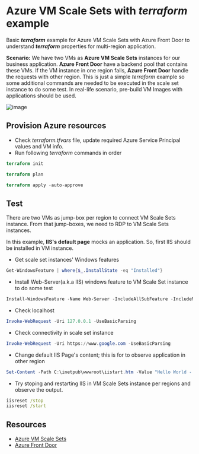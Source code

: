 # Azure VM Scale Sets with _terraform_ example

Basic **_terraform_** example for Azure VM Scale Sets with Azure Front Door to understand **_terraform_** properties for multi-region application.

**Scenario:** We have two VMs as **Azure VM Scale Sets** instances for our business application. **Azure Front Door** have a backend pool that contains these VMs. If the VM instance in one region fails, **Azure Front Door** handle the requests with other region. This is just a simple _terraform_ example so some additional commands are needed to be executed in the scale set instance to do some test. In real-life scenario, pre-build VM Images with applications should be used.

![image](https://user-images.githubusercontent.com/4550197/126994795-49f10626-87c0-478d-99ef-fe766027a932.png)


## Provision Azure resources

- Check _terraform.tfvars_ file, update required Azure Service Principal values and VM info.
- Run following _terraform_ commands in order
```terraform
terraform init
```

```terraform
terraform plan
```

```terraform
terraform apply -auto-approve
```

## Test

There are two VMs as jump-box per region to connect VM Scale Sets instance. From that jump-boxes, we need to RDP to VM Scale Sets instances. 

In this example, **IIS's default page** mocks an application. So, first IIS should be installed in VM instance.

- Get scale set instances' Windows features
```powershell
Get-WindowsFeature | where{$_.InstallState -eq "Installed"}
```

- Install Web-Server(a.k.a IIS) windows feature to VM Scale Set instance to do some test
```powershell
Install-WindowsFeature -Name Web-Server -IncludeAllSubFeature -IncludeManagementTools
```

- Check localhost
```powershell
Invoke-WebRequest -Uri 127.0.0.1 -UseBasicParsing
```

- Check connectivity in scale set instance
```powershell
Invoke-WebRequest -Uri https://www.google.com -UseBasicParsing
```

- Change default IIS Page's content; this is for to observe application in other region
```powershell
Set-Content -Path C:\inetpub\wwwroot\iistart.htm -Value "Hello World - Region 01/02"
```

- Try stoping and restarting IIS in VM Scale Sets instance per regions and observe the output.
```cmd
iisreset /stop
iisreset /start
```

## Resources
- [Azure VM Scale Sets](https://docs.microsoft.com/en-us/azure/virtual-machine-scale-sets/quick-create-portal)
- [Azure Front Door](https://docs.microsoft.com/en-us/azure/frontdoor/quickstart-create-front-door#view-azure-front-door-in-action)
